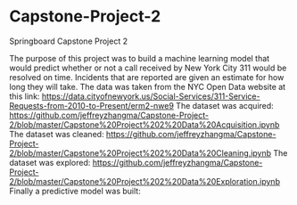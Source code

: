 # Capstone-Project-2
Springboard Capstone Project 2

The purpose of this project was to build a machine learning model that would predict whether or not a call received by New York City 311 would be resolved on time. Incidents that are reported are given an estimate for how long they will take. 
The data was taken from the NYC Open Data website at this link: https://data.cityofnewyork.us/Social-Services/311-Service-Requests-from-2010-to-Present/erm2-nwe9
The dataset was acquired: https://github.com/jeffreyzhangma/Capstone-Project-2/blob/master/Capstone%20Project%202%20Data%20Acquisition.ipynb
The dataset was cleaned: https://github.com/jeffreyzhangma/Capstone-Project-2/blob/master/Capstone%20Project%202%20Data%20Cleaning.ipynb
The dataset was explored: https://github.com/jeffreyzhangma/Capstone-Project-2/blob/master/Capstone%20Project%202%20Data%20Exploration.ipynb
Finally a predictive model was built: 
